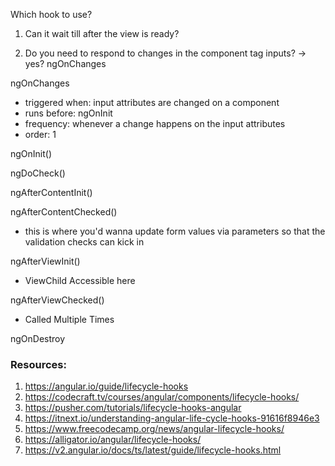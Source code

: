 Which hook to use?


1. Can it wait till after the view is ready?

1. Do you need to respond to changes in the component tag inputs?
-> yes? ngOnChanges



ngOnChanges
* triggered when: input attributes are changed on a component
* runs before: ngOnInit
* frequency: whenever a change happens on the input attributes
* order: 1

ngOnInit()

ngDoCheck()

ngAfterContentInit()

ngAfterContentChecked()
* this is where you'd wanna update form values via parameters so that the validation checks can kick in

ngAfterViewInit()
* ViewChild Accessible here

ngAfterViewChecked()
* Called Multiple Times

ngOnDestroy

### Resources:
1. https://angular.io/guide/lifecycle-hooks
1. https://codecraft.tv/courses/angular/components/lifecycle-hooks/
1. https://pusher.com/tutorials/lifecycle-hooks-angular
1. https://itnext.io/understanding-angular-life-cycle-hooks-91616f8946e3
1. https://www.freecodecamp.org/news/angular-lifecycle-hooks/
1. https://alligator.io/angular/lifecycle-hooks/
1. https://v2.angular.io/docs/ts/latest/guide/lifecycle-hooks.html

